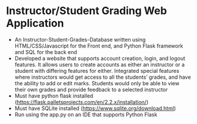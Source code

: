 # Instructor/Student Grading Web Application
* An Instructor-Student-Grades-Database written using HTML/CSS/Javascript for the Front end, and Python Flask framework and SQL for the back end
* Developed a website that supports account creation, login, and logout features. It allows users to create accounts as
either an instructor or a student with differing features for either. Integrated special features where instructors would get access to all the students’ grades, and have the ability to add or edit marks. Students would only be able to view their own grades and provide feedback to a selected instructor
* Must have python flask installed (https://flask.palletsprojects.com/en/2.2.x/installation/)
* Must have SQLite installed (https://www.sqlite.org/download.html)
* Run using the app.py on an IDE that supports Python Flask
